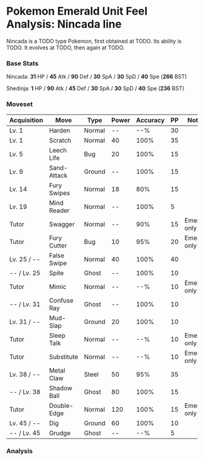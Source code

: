 # Pokemon Emerald Unit Feel Analysis: Nincada line

Nincada is a TODO type Pokemon, first obtained at TODO. Its ability is TODO. It evolves at TODO, then again at TODO.

### Base Stats

Nincada: **31** HP / **45** Atk / **90** Def / **30** SpA / **30** SpD / **40** Spe (**266** BST)

Shedinja: **1** HP / **90** Atk / **45** Def / **30** SpA / **30** SpD / **40** Spe (**236** BST)

### Moveset

|Acquisition|Move       |Type  |Power|Accuracy|PP |Notes                    |
|---        |---        |---   |---  |---     |---|---                      |
|Lv. 1      |Harden     |Normal|--   |--%     |30 |                         |
|Lv. 1      |Scratch    |Normal|40   |100%    |35 |                         |
|Lv. 5      |Leech Life |Bug   |20   |100%    |15 |                         |
|Lv. 9      |Sand-Attack|Ground|--   |100%    |15 |                         |
|Lv. 14     |Fury Swipes|Normal|18   |80%     |15 |                         |
|Lv. 19     |Mind Reader|Normal|--   |100%    |5  |                         |
|Tutor      |Swagger    |Normal|--   |90%     |15 |Emerald only             |
|Tutor      |Fury Cutter|Bug   |10   |95%     |20 |Emerald only             |
|Lv. 25 / --|False Swipe|Normal|40   |100%    |40 |                         |
|-- / Lv. 25|Spite      |Ghost |--   |100%    |10 |                         |
|Tutor      |Mimic      |Normal|--   |--%     |10 |Emerald only             |
|-- / Lv. 31|Confuse Ray|Ghost |--   |100%    |10 |                         |
|Lv. 31 / --|Mud-Slap   |Ground|20   |100%    |10 |                         |
|Tutor      |Sleep Talk |Normal|--   |--%     |10 |Emerald only             |
|Tutor      |Substitute |Normal|--   |--%     |10 |Emerald only             |
|Lv. 38 / --|Metal Claw |Steel |50   |95%     |35 |                         |
|-- / Lv. 38|Shadow Ball|Ghost |80   |100%    |15 |                         |
|Tutor      |Double-Edge|Normal|120  |100%    |15 |Emerald only             |
|Lv. 45 / --|Dig        |Ground|60   |100%    |10 |                         |
|-- / Lv. 45|Grudge     |Ghost |--   |--%     |5  |                         |

### Analysis
